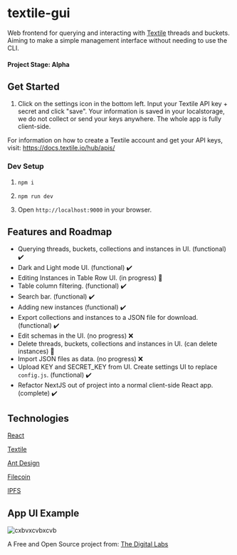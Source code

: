 # textile-gui
Web frontend for querying and interacting with [Textile](https://www.textile.io/) threads and buckets. Aiming to make a simple management interface without needing to use the CLI.

#### Project Stage: Alpha

## Get Started

1. Click on the settings icon in the bottom left. Input your Textile API key + secret and click "save". Your information is saved in your localstorage, we do not collect or send your keys anywhere. The whole app is fully client-side.

For information on how to create a Textile account and get your API keys, visit: https://docs.textile.io/hub/apis/

### Dev Setup

1. `npm i`

2. `npm run dev` 

3. Open `http://localhost:9000` in your browser.

## Features and Roadmap

- Querying threads, buckets, collections and instances in UI. (functional) ✔️
- Dark and Light mode UI. (functional) ✔️
- Editing Instances in Table Row UI. (in progress) 🚧
- Table column filtering. (functional) ✔️
- Search bar. (functional) ✔️
- Adding new instances (functional) ✔️
- Export collections and instances to a JSON file for download. (functional) ✔️
- Edit schemas in the UI. (no progress) ❌
- Delete threads, buckets, collections and instances in UI. (can delete instances) 🚧
- Import JSON files as data. (no progress) ❌
- Upload KEY and SECRET_KEY from UI. Create settings UI to replace `config.js`. (functional) ✔️
- Refactor NextJS out of project into a normal client-side React app. (complete) ✔️

## Technologies

[React](https://reactjs.org/)

[Textile](https://www.textile.io/)

[Ant Design](https://ant.design/)

[Filecoin](https://filecoin.io/)

[IPFS](https://ipfs.io/)

## App UI Example

![cxbvxcvbxcvb](https://user-images.githubusercontent.com/27584221/116507622-748cf680-a874-11eb-8316-090585d65fbc.PNG)

A Free and Open Source project from: [The Digital Labs](https://github.com/the-digital-labs)


